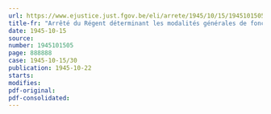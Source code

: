 ```yaml
---
url: https://www.ejustice.just.fgov.be/eli/arrete/1945/10/15/1945101505/justel
title-fr: "Arrêté du Régent déterminant les modalités générales de fonctionnement des commissions paritaires"
date: 1945-10-15
source:
number: 1945101505
page: 888888
case: 1945-10-15/30
publication: 1945-10-22
starts:
modifies:
pdf-original:
pdf-consolidated:
---
```


